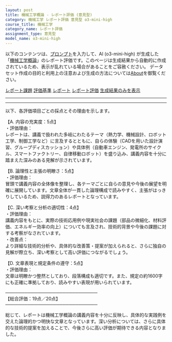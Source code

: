 ```yaml
---
layout: post
title: 機械工学概論 - レポート評価 (意見型)
category: 機械工学 レポート評価 意見型 o3-mini-high
course_title: 機械工学
category_name: レポート評価
assignment_type: 意見型
model_name: o3-mini-high
---
```


以下のコンテンツは、[プロンプト](https://github.com/takedatoshiyuki/synthetic_assignments/tree/main/generated/機械工学/o3-mini-high/prompt_レポート評価-意見型.md)を入力して、AI (o3-mini-high) が生成した「[機械工学概論](/contents/機械工学/)」のレポート評価です。このページは生成結果から自動的に作成されているため、表示が乱れている場合があることをご容赦ください。
データセット作成の目的と利用上の注意および生成の方法については[About](/About)を御覧ください。

[レポート課題](../レポート課題-意見型)
[評価基準](../評価基準-意見型)
[レポート](../レポート-意見型)
[レポート評価](../レポート評価-意見型)
[生成結果のみを表示](https://github.com/takedatoshiyuki/synthetic_assignments/tree/main/generated/機械工学/o3-mini-high/レポート評価-意見型.md)
  

***
***
  
以下、各評価項目ごとの採点とその理由を示します。

【A. 内容の充実度：5点】  
・評価理由：  
レポートは、講義で扱われた多岐にわたるテーマ（熱力学、機械設計、ロボット工学、制御工学など）に言及するとともに、自らの体験（CADを用いた設計演習、グループディスカッション）や具体例（自動車エンジン、発電所のサイクル、スマートファクトリー、自律移動ロボット）を盛り込み、講義内容を十分に踏まえた深みのある見解が示されています。  

【B. 論理性と主張の明瞭さ：5点】  
・評価理由：  
冒頭で講義内容の全体像を整理し、各テーマごとに自らの意見や今後の展望を明確に展開しています。文章全体が一貫した論理構成で読みやすく、主張がはっきりしているため、説得力のあるレポートとなっています。

【C. 深い考察と分析の適切性：4点】  
・評価理由：  
講義内容をもとに、実際の技術応用例や現実社会の課題（部品の微細化、材料評価、エネルギー効率の向上）についても言及され、技術的背景や今後の課題に対する考察がなされています。  
・改善点：  
より詳細な技術的分析や、具体的な改善策・提案が加えられると、さらに独自の見解が際立ち、深い考察として高い評価につながるでしょう。

【D. 文章表現と規定条件の遵守：5点】  
・評価理由：  
文章は明瞭かつ整然としており、段落構成も適切です。また、規定の約1600字にも正確に準拠しており、読みやすい表現が用いられています。

─────────────────────────────  
【総合評価：19点／20点】  
─────────────────────────────

総じて、レポートは機械工学概論の講義内容を十分に反映し、具体的な実践例を交えた論理的かつ明快な文章となっています。深い分析については、さらに具体的な技術的提案を加えることで、今後さらに高い評価が期待できる内容となりました。
